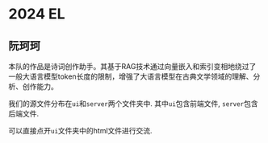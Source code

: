 # 2024 EL

## 阮珂珂

本队的作品是诗词创作助手。其基于RAG技术通过向量嵌入和索引变相地绕过了一般大语言模型token长度的限制，增强了大语言模型在古典文学领域的理解、分析、创作能力。

我们的源文件分布在`ui`和`server`两个文件夹中. 其中`ui`包含前端文件, `server`包含后端文件.

可以直接点开`ui`文件夹中的html文件进行交流.